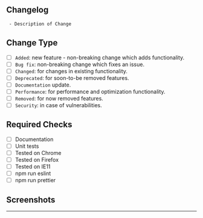 ## Changelog
```changelog
 - Description of Change
```
  
## Change Type
- [ ] `Added`: new feature - non-breaking change which adds functionality.
- [ ] `Bug fix`: non-breaking change which fixes an issue.
- [ ] `Changed`: for changes in existing functionality.
- [ ] `Deprecated`: for soon-to-be removed features.
- [ ] `Documentation` update.
- [ ] `Performance`: for performance and optimization functionality.
- [ ] `Removed`: for now removed features.
- [ ] `Security`: in case of vulnerabilities.

## Required Checks
 - [ ] Documentation
 - [ ] Unit tests
 - [ ] Tested on Chrome
 - [ ] Tested on Firefox
 - [ ] Tested on IE11
 - [ ] npm run eslint
 - [ ] npm run prettier
 
## Screenshots
________________

